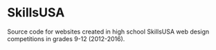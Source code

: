 # SkillsUSA
Source code for websites created in high school SkillsUSA web design competitions in grades 9-12 (2012-2016).
